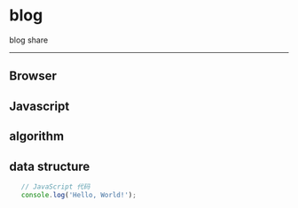 # blog
blog share

---

## Browser

## Javascript

## algorithm 

## data structure

```js
   // JavaScript 代码
   console.log('Hello, World!');
